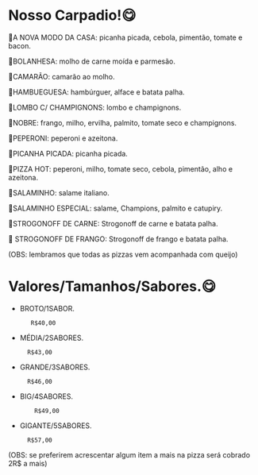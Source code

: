 # Nosso Carpadio!😋


🍕A NOVA MODO DA CASA: picanha picada, cebola, pimentão, tomate e bacon.

🍕BOLANHESA: molho de carne moída e parmesão.

🍕CAMARÃO: camarão ao molho.

🍕HAMBUEGUESA: hambúrguer, alface e batata palha.

🍕LOMBO C/ CHAMPIGNONS: lombo e champignons.

🍕NOBRE: frango, milho, ervilha, palmito, tomate seco e champignons.

🍕PEPERONI: peperoni e azeitona.

🍕PICANHA PICADA: picanha picada.

🍕PIZZA HOT: peperoni, milho, tomate seco, cebola, pimentão, alho e azeitona.

🍕SALAMINHO: salame italiano.

🍕SALAMINHO ESPECIAL: salame, Champions, palmito e catupiry.

🍕STROGONOFF DE CARNE: Strogonoff de carne e batata palha.

🍕 STROGONOFF DE FRANGO: Strogonoff de frango e batata palha.
   

(OBS: lembramos que todas as pizzas vem acompanhada com queijo)


# Valores/Tamanhos/Sabores.😋

- BROTO/1SABOR.

         R$40,00

- MÉDIA/2SABORES.

        R$43,00 

- GRANDE/3SABORES.

        R$46,00

- BIG/4SABORES.

          R$49,00

- GIGANTE/5SABORES.

        R$57,00


(OBS: se preferirem acrescentar algum item a mais na pizza será cobrado 2R$ a mais)
